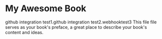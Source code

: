 My Awesome Book
=======
github integration test1.github integration test2.webhooktest3
This file file serves as your book's preface, a great place to describe your book's content and ideas.
